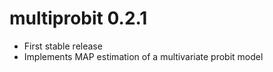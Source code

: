 # multiprobit 0.2.1

* First stable release
* Implements MAP estimation of a multivariate probit model
